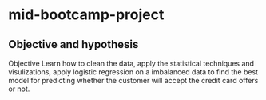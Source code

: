 # mid-bootcamp-project

## Objective and hypothesis
Objective
Learn how to clean the data, apply the statistical techniques and visulizations, apply logistic regression on a imbalanced data to find the best model for predicting whether the customer will accept the credit card offers or not.